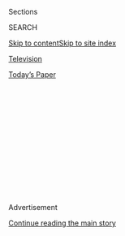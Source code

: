 <div id="app">

<div>

<div>

<div>

<div class="NYTAppHideMasthead css-1q2w90k e1suatyy0">

<div class="section css-ui9rw0 e1suatyy2">

<div class="css-eph4ug er09x8g0">

<div class="css-6n7j50">

</div>

<span class="css-1dv1kvn">Sections</span>

<div class="css-10488qs">

<span class="css-1dv1kvn">SEARCH</span>

</div>

[Skip to content](#site-content)[Skip to site
index](#site-index)

</div>

<div id="masthead-section-label" class="css-1wr3we4 eaxe0e00">

[Television](https://www.nytimes3xbfgragh.onion/section/arts/television)

</div>

<div class="css-10698na e1huz5gh0">

</div>

</div>

<div id="masthead-bar-one" class="section hasLinks css-15hmgas e1csuq9d3">

<div class="css-uqyvli e1csuq9d0">

</div>

<div class="css-1uqjmks e1csuq9d1">

</div>

<div class="css-9e9ivx">

[](https://myaccount.nytimes3xbfgragh.onion/auth/login?response_type=cookie&client_id=vi)

</div>

<div class="css-1bvtpon e1csuq9d2">

[Today’s
Paper](https://www.nytimes3xbfgragh.onion/section/todayspaper)

</div>

</div>

</div>

</div>

<div data-aria-hidden="false">

<div id="site-content" data-role="main">

<div>

<div class="css-1aor85t" style="opacity:0.000000001;z-index:-1;visibility:hidden">

<div class="css-1hqnpie">

<div class="css-epjblv">

<span class="css-17xtcya">[Television](/section/arts/television)</span><span class="css-x15j1o">|</span><span class="css-fwqvlz">Emmys
2020 Snubs and Surprises: Baby Yoda Breaks
Through</span>

</div>

<div class="css-k008qs">

<div class="css-1iwv8en">

<span class="css-18z7m18"></span>

<div>

</div>

</div>

<span class="css-1n6z4y">https://nyti.ms/30U5guH</span>

<div class="css-1705lsu">

<div class="css-4xjgmj">

<div class="css-4skfbu" data-role="toolbar" data-aria-label="Social Media Share buttons, Save button, and Comments Panel with current comment count" data-testid="share-tools">

  - 
  - 
  - 
  - 
    
    <div class="css-6n7j50">
    
    </div>

  - 

</div>

</div>

</div>

</div>

</div>

</div>

<div id="NYT_TOP_BANNER_REGION" class="css-13pd83m">

</div>

<div id="top-wrapper" class="css-1sy8kpn">

<div id="top-slug" class="css-l9onyx">

Advertisement

</div>

[Continue reading the main
story](#after-top)

<div class="ad top-wrapper" style="text-align:center;height:100%;display:block;min-height:250px">

<div id="top" class="place-ad" data-position="top" data-size-key="top">

</div>

</div>

<div id="after-top">

</div>

</div>

<div>

<div id="sponsor-wrapper" class="css-1hyfx7x">

<div id="sponsor-slug" class="css-19vbshk">

Supported by

</div>

[Continue reading the main
story](#after-sponsor)

<div id="sponsor" class="ad sponsor-wrapper" style="text-align:center;height:100%;display:block">

</div>

<div id="after-sponsor">

</div>

</div>

<div class="css-186x18t">

</div>

<div class="css-1vkm6nb ehdk2mb0">

# Emmys 2020 Snubs and Surprises: Baby Yoda Breaks Through

</div>

In troubling times, the nominations made room for some popcorn TV.

<div class="css-79elbk" data-testid="photoviewer-wrapper">

<div class="css-z3e15g" data-testid="photoviewer-wrapper-hidden">

</div>

<div class="css-1a48zt4 ehw59r15" data-testid="photoviewer-children">

![<span class="css-16f3y1r e13ogyst0" data-aria-hidden="true">Baby Yoda
was a pop culture phenomenon, to be sure, but few expected “The
Mandalorian” to nab an Emmy nomination for best
drama. </span><span class="css-cnj6d5 e1z0qqy90" itemprop="copyrightHolder"><span class="css-1ly73wi e1tej78p0">Credit...</span><span><span>Disney+,
via Associated
Press</span></span></span>](https://static01.graylady3jvrrxbe.onion/images/2020/07/28/arts/28EMMYS-SNUBS4/merlin_165673722_e416155d-ccbd-49b3-a550-1b775c971c0f-articleLarge.jpg?quality=75&auto=webp&disable=upscale)

</div>

</div>

<div class="css-18e8msd">

<div class="css-vp77d3 epjyd6m0">

<div class="css-hus3qt ey68jwv0" data-aria-hidden="true">

[![Mike
Hale](https://static01.graylady3jvrrxbe.onion/images/2018/02/16/multimedia/author-mike-hale/author-mike-hale-thumbLarge.jpg
"Mike Hale")](https://www.nytimes3xbfgragh.onion/by/mike-hale)

</div>

<div class="css-1baulvz">

By [<span class="css-1baulvz last-byline" itemprop="name">Mike
Hale</span>](https://www.nytimes3xbfgragh.onion/by/mike-hale)

</div>

</div>

  - 
    
    <div class="css-ld3wwf e16638kd2">
    
    July 28,
    2020
    
    </div>

  - 
    
    <div class="css-4xjgmj">
    
    <div class="css-d8bdto" data-role="toolbar" data-aria-label="Social Media Share buttons, Save button, and Comments Panel with current comment count" data-testid="share-tools">
    
      - 
      - 
      - 
      - 
        
        <div class="css-6n7j50">
        
        </div>
    
      - 
    
    </div>
    
    </div>

</div>

</div>

<div class="section meteredContent css-1r7ky0e" name="articleBody" itemprop="articleBody">

<div class="css-1fanzo5 StoryBodyCompanionColumn">

<div class="css-53u6y8">

Heading into an Emmys season eclipsed by both Black Lives Matters
protests and the Covid-19 pandemic, the question was whether we would
see new trends in the nominations or business as usual. [Tuesday’s
announcement](https://www.nytimes3xbfgragh.onion/2020/07/28/arts/television/emmy-nominations.html)
wasn’t stuffed with surprises, but you could read a few signs of the
times into [the
nominees](https://www.nytimes3xbfgragh.onion/2020/07/28/arts/television/emmy-nominees-list.html),
beginning with …

## Surprise: ‘The Mandalorian’

Everyone loved the Disney+ “Star Wars” series, and its beatific Baby
Yoda, but no one was predicting it would be nominated for an Emmy as
best drama series. Maybe the coronavirus really has made us susceptible
to comfort-food TV, a possibility supported by another at least slightly
surprising nominee in the category, Netflix’s “Stranger Things.” More
socially engaged shows that didn’t make the field included “Pose,” “The
Good Fight” and “The Morning Show.”

## Surprise: Zendaya

If you were looking for signs of an uptick in diversity, you could find
them in the acting categories, although reading anything into a
particular nomination is unwise. But still: Zendaya’s nomination for
“Euphoria,” William Jackson Harper’s for “The Good Place,” Andre
Braugher’s for “Brooklyn Nine-Nine,” Octavia Spencer’s for “Self-Made:
Inspired by the Life of Madame C.J. Walker,” Jeremy Pope’s for
“Hollywood” and Samira Wiley’s for “The Handmaid’s Tale” (beating out
her castmate Ann Dowd) add up to a lot of less-than-expected names in
the running.

</div>

</div>

<div class="css-1fanzo5 StoryBodyCompanionColumn">

<div class="css-53u6y8">

## Snub: Reese Witherspoon

Ubiquitous as a producer and performer in high-toned television drama,
Witherspoon didn’t get a nomination as an actress for “Little Fires
Everywhere,” “The Morning Show” or “Big Little Lies,” and the latter two
shows were shut out of the drama race. She’ll have plenty of reason to
pay attention on Emmys night, though, with a limited-series nomination
for “Little Fires” and a raft of acting nominations for other performers
in her series.

</div>

</div>

<div>

</div>

<div class="css-1fanzo5 StoryBodyCompanionColumn">

<div class="css-53u6y8">

## Snub: Jane Lynch

Lynch was considered a lock for a comedy supporting-actress nod for her
now regular role as the poseur comic Sophie Lennon on “The Marvelous
Mrs. Maisel.” Taking her place was probably Cecily Strong, nabbing a
second nomination in the category (along with Kate McKinnon) for
“Saturday Night Live.”

## Surprise: ‘What We Do in the Shadows’

The droll FX vampire comedy is a critical favorite but wasn’t thought to
have much of a chance at the Emmys. Most likely paying the price for the
unexpected appearance of “Shadows” in the comedy-series field: Hulu’s
“Ramy.”

</div>

</div>

<div class="css-79elbk" data-testid="photoviewer-wrapper">

<div class="css-z3e15g" data-testid="photoviewer-wrapper-hidden">

</div>

<div class="css-1a48zt4 ehw59r15" data-testid="photoviewer-children">

![<span class="css-16f3y1r e13ogyst0" data-aria-hidden="true">After four
years in a row of being nominated in the variety talk category, James
Corden was left out this year after the category
shrunk.</span><span class="css-cnj6d5 e1z0qqy90" itemprop="copyrightHolder"><span class="css-1ly73wi e1tej78p0">Credit...</span><span>CBS</span></span>](https://static01.graylady3jvrrxbe.onion/images/2020/07/28/arts/28EMMYS-SNUBS2/merlin_172617657_8ee555c2-0081-4a77-958e-c3383454dba3-articleLarge.jpg?quality=75&auto=webp&disable=upscale)

</div>

</div>

<div class="css-1fanzo5 StoryBodyCompanionColumn">

<div class="css-53u6y8">

## Snub: ‘The Late Late Show With James Corden’

A nominee in the variety talk category in each of the past four years,
Corden was eliminated from among the usual suspects (Samantha Bee,
Stephen Colbert, Jimmy Kimmel, Trevor Noah, John Oliver) after the
category was shrunk to five nominees from six.

</div>

</div>

<div class="css-1fanzo5 StoryBodyCompanionColumn">

<div class="css-53u6y8">

## Surprise: Steve Carell and Mark Duplass

Jennifer Aniston’s and Billy Crudup’s acting nominations for “The
Morning Show” were no surprise, but it was a little startling to see
Carell and Duplass join them, particularly when the series itself was
left out of the drama category.

## Snub: ‘At Home With Amy Sedaris'

The Television Academy had announced that the variety sketch series
category would be reduced to four nominees, but on Tuesday only three
names were read, leaving out Sedaris’s superb parody of a small-time
home-improvement show.

## Snub (sort of): ‘Better Call Saul’

Yes, the AMC series was nominated for best drama and Giancarlo Esposito
was in the field for supporting actor. But it was noticeable that Bob
Odenkirk, Rhea Seehorn and Jonathan Banks, all solid favorites in their
categories, were shut out.

## Critic’s Corner

A small selection of shows and people I thought were better than most or
all of the nominees in their categories: “The Good Fight,” CBS All
Access; “Our Boys,” HBO; “Bosch” and Titus Welliver, Amazon; Zoe Kazan
in “The Plot Against America,” HBO; “Quiz” and Matthew Macfadyen, AMC;
Nicholas Pinnock and Indira Varma in “For Life,” ABC; “My Brilliant
Friend: A New Name,” HBO; “The Conners,” ABC; Tamsin Greig and Harriet
Walter in “Belgravia,” Epix; Sophina Brown in “Twenties,” BET. And any
TV awards that do not include John Goodman’s perpetually marvelous
performance in “The Conners” don’t really need to be held.

</div>

</div>

</div>

<div>

</div>

<div>

</div>

<div>

</div>

<div>

<div id="bottom-wrapper" class="css-1ede5it">

<div id="bottom-slug" class="css-l9onyx">

Advertisement

</div>

[Continue reading the main
story](#after-bottom)

<div id="bottom" class="ad bottom-wrapper" style="text-align:center;height:100%;display:block;min-height:90px">

</div>

<div id="after-bottom">

</div>

</div>

</div>

</div>

</div>

## Site Index

<div>

</div>

## Site Information Navigation

  - [© <span>2020</span> <span>The New York Times
    Company</span>](https://help.nytimes3xbfgragh.onion/hc/en-us/articles/115014792127-Copyright-notice)

<!-- end list -->

  - [NYTCo](https://www.nytco.com/)
  - [Contact
    Us](https://help.nytimes3xbfgragh.onion/hc/en-us/articles/115015385887-Contact-Us)
  - [Work with us](https://www.nytco.com/careers/)
  - [Advertise](https://nytmediakit.com/)
  - [T Brand Studio](http://www.tbrandstudio.com/)
  - [Your Ad
    Choices](https://www.nytimes3xbfgragh.onion/privacy/cookie-policy#how-do-i-manage-trackers)
  - [Privacy](https://www.nytimes3xbfgragh.onion/privacy)
  - [Terms of
    Service](https://help.nytimes3xbfgragh.onion/hc/en-us/articles/115014893428-Terms-of-service)
  - [Terms of
    Sale](https://help.nytimes3xbfgragh.onion/hc/en-us/articles/115014893968-Terms-of-sale)
  - [Site
    Map](https://spiderbites.nytimes3xbfgragh.onion)
  - [Help](https://help.nytimes3xbfgragh.onion/hc/en-us)
  - [Subscriptions](https://www.nytimes3xbfgragh.onion/subscription?campaignId=37WXW)

</div>

</div>

</div>

</div>
